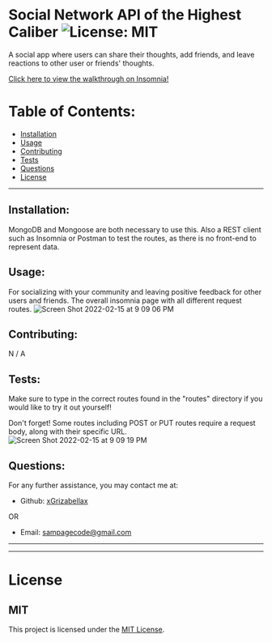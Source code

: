 # Social Network API of the Highest Caliber ![License: MIT](<https://img.shields.io/badge/License-MIT-yellow.svg>)

  A social app where users can share their thoughts, add friends, and leave reactions to other user or friends' thoughts.
  
  <a href="https://drive.google.com/file/d/1GHxPYvk004y-xCnmydL4eiLzGu0lvIr8/view" target="_blank">Click here to view the walkthrough on Insomnia!</a>

  # Table of Contents:
  * [Installation](#installation)
  * [Usage](#usage)
  * [Contributing](#contributing)
  * [Tests](#tests)
  * [Questions](#questions)
  * [License](#license)

---

  ## Installation:
  MongoDB and Mongoose are both necessary to use this. Also a REST client such as Insomnia or Postman to test the routes, as there is no front-end to represent data.

  ## Usage:
  For socializing with your community and leaving positive feedback for other users and friends.
    The overall insomnia page with all different request routes.
  ![Screen Shot 2022-02-15 at 9 09 06 PM](https://user-images.githubusercontent.com/88065363/154188822-0a5567e8-b94a-4533-b483-3798dfe88c7c.png)

  ## Contributing:
  N / A

  ## Tests:
  Make sure to type in the correct routes found in the "routes" directory if you would like to try it out yourself!
  
  
  Don't forget! Some routes including POST or PUT routes require a request body, along with their specific URL.
  ![Screen Shot 2022-02-15 at 9 09 19 PM](https://user-images.githubusercontent.com/88065363/154188849-bee71d0f-3a73-4e69-891c-6b6149c9f0f3.png)

  ## Questions:
  For any further assistance, you may contact me at:

  * Github: [xGrizabellax](<https://github.com/xGrizabellax>)

  OR

  * Email: sampagecode@gmail.com

  ---
  ___

# License
  ## MIT
  This project is licensed under the [MIT License](https://opensource.org/licenses/MIT).










